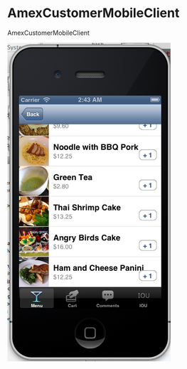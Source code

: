 AmexCustomerMobileClient
========================

AmexCustomerMobileClient

![Alt text](https://github.com/alexchonglian/AmexCustomerMobileClient/blob/master/ClientOrderSystem/Screenshot.png "Screenshot")

